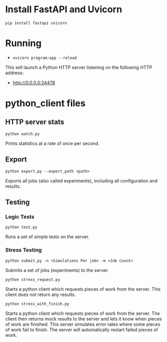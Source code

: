# Install FastAPI and Uvicorn

```
pip install fastapi uvicorn
```

# Running

- `uvicorn program:app --reload`

This will launch a Python HTTP server listening on the following HTTP address:

- http://0.0.0.0:24478

# python_client files

## HTTP server stats

```
python watch.py
```

Prints statistics at a rate of once per second.

## Export

```
python export.py --export_path <path>
```

Exports all jobs (also called experiments), including all configuration and results.

## Testing

### Logic Tests

```
python test.py
```

Runs a set of simple tests on the server.

### Stress Testing

```
python submit.py -n <Simulations Per job> -m <Job Count>
```

Submits a set of jobs (experiments) to the server.

```
python stress_request.py
```

Starts a python client which requests pieces of work from the server. This client does not return any results.

```
python stress_with_finish.py
```

Starts a python client which requests pieces of work from the server. The client then returns mock results to the server and lets it know when pieces of work are finished.
This server simulates error rates where some pieces of work fail to finish. The server will automatically restart failed pieces of work.
